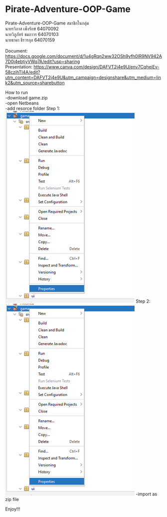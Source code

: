 # Pirate-Adventure-OOP-Game
Pirate-Adventure-OOP-Game 
สมาชิกในกลุ่ม<br>
นายรวิภาส เพ็งรักษ์ 64070092 <br>
นายวิภูภัทร์ ชมถาวร 64070103 <br>
นายธาดา ธีรวรกุล 64070159<br>
<br>
Document: https://docs.google.com/document/d/1u4gRqn2ww32OSh9yfh0IR9NV942A7D0j4ebtjyVWq7A/edit?usp=sharing<br>
Presentation: https://www.canva.com/design/DAFVT2j4e9U/env7CqheiEv-58czihTI4A/edit?utm_content=DAFVT2j4e9U&utm_campaign=designshare&utm_medium=link2&utm_source=sharebutton<br>

  How to run <br>
  -download game.zip<br>
  -open Netbeans<br>
  -add resorce folder
    Step 1:<br>
    <img src="https://github.com/Wipupat-Chomthaworn/Pirate-Adventure-OOP-Game/blob/017b30e7b86ecaf8fc007aa1521efa4256dc5964/img%20step1.png" alt="Employee data" title="Employee Data title">
    Step 2:<br>
    <img src="https://github.com/Wipupat-Chomthaworn/Pirate-Adventure-OOP-Game/blob/dd2b8748b2bae9fd385559e06d7e8e5951392ad2/image.png" alt="Employee data" title="Employee Data title">
  -import as zip file<br>
  
  Enjoy!!!<br>

